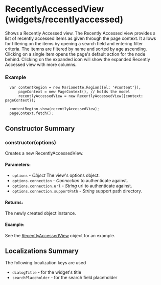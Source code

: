# RecentlyAccessedView (widgets/recentlyaccessed)

  Shows a Recently Accessed view. The Recently Accessed view provides a list of recently accessed
   items as given through the page context. It allows for filtering on the items by opening a
    search field and entering filter criteria. The itemns are filtered by name and sorted
    by age ascending. Clicking on a single item opens the page's default action for
    the node behind. Clicking on the expanded icon will show the expanded Recently Accessed view 
    with more columns.

### Example

      var contentRegion = new Marionette.Region({el: '#content'}),
          pageContext = new PageContext(), // holds the model
          recentlyAccessedView = new RecentlyAccessedView({context: pageContext});

      contentRegion.show(recentlyAccessedView);
      pageContext.fetch();

## Constructor Summary

### constructor(options)

  Creates a new RecentlyAccessedView.

#### Parameters:
* `options` - *Object* The view's options object.
* `options.connection` - *Connection* to authenticate against.
* `options.connection.url` - *String* url to authenticate against.
* `options.connection.supportPath` - *String* support path directory.

#### Returns:

  The newly created object instance.

#### Example:

  See the [RecentlyAccessedView](#) object for an example.

## Localizations Summary

The following localization keys are used

* `dialogTitle` -  for the widget's title
* `searchPlaceholder` - for the search field placeholder


